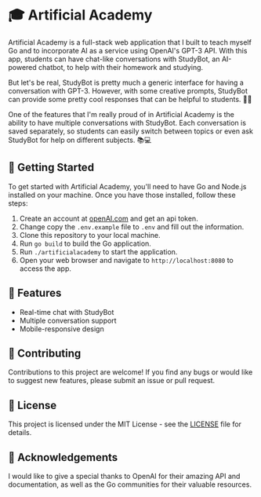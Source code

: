 # 🎓 Artificial Academy

Artificial Academy is a full-stack web application that I built to teach myself Go and to incorporate AI as a service using OpenAI's GPT-3 API. With this app, students can have chat-like conversations with StudyBot, an AI-powered chatbot, to help with their homework and studying.

But let's be real, StudyBot is pretty much a generic interface for having a conversation with GPT-3. However, with some creative prompts, StudyBot can provide some pretty cool responses that can be helpful to students. 🤖💬

One of the features that I'm really proud of in Artificial Academy is the ability to have multiple conversations with StudyBot. Each conversation is saved separately, so students can easily switch between topics or even ask StudyBot for help on different subjects. 📚💻

## 🚀 Getting Started

To get started with Artificial Academy, you'll need to have Go and Node.js installed on your machine. Once you have those installed, follow these steps:

1. Create an account at [openAI.com](https://openai.com) and get an api token.
1. Change copy the `.env.example` file to `.env` and fill out the information.
1. Clone this repository to your local machine.
1. Run `go build` to build the Go application.
1. Run `./artificialacademy` to start the application.
1. Open your web browser and navigate to `http://localhost:8080` to access the app.

## 🎉 Features

- Real-time chat with StudyBot
- Multiple conversation support
- Mobile-responsive design

## 🤝 Contributing

Contributions to this project are welcome! If you find any bugs or would like to suggest new features, please submit an issue or pull request.

## 📝 License

This project is licensed under the MIT License - see the [LICENSE](./LICENSE) file for details.

## 🙏 Acknowledgements

I would like to give a special thanks to OpenAI for their amazing API and documentation, as well as the Go communities for their valuable resources.

